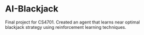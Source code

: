 # AI-Blackjack
Final project for CS4701. Created an agent that learns near optimal blackjack strategy using reinforcement learning techniques.
